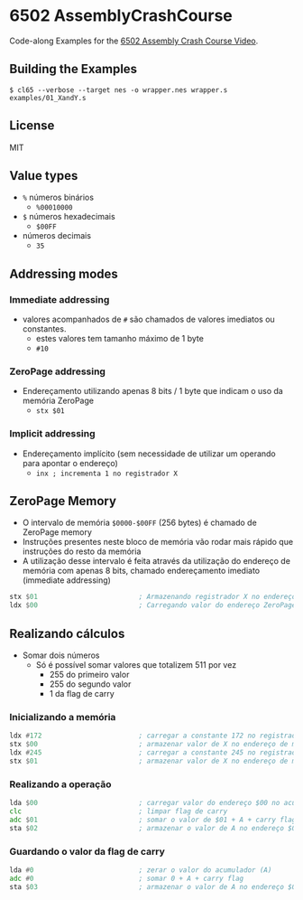 # 6502 AssemblyCrashCourse

Code-along Examples for the [6502 Assembly Crash Course Video](https://www.youtube.com/watch?v=yEiNs7pKNh8).

## Building the Examples

```shell
$ cl65 --verbose --target nes -o wrapper.nes wrapper.s examples/01_XandY.s
```

## License

MIT

## Value types

- `%` números binários
  - `%00010000`
- `$` números hexadecimais
  - `$00FF`
- números decimais
  - `35`

## Addressing modes

### Immediate addressing

- valores acompanhados de `#` são chamados de valores imediatos ou constantes.
  - estes valores tem tamanho máximo de 1 byte
  - `#10`

### ZeroPage addressing

- Endereçamento utilizando apenas 8 bits / 1 byte que indicam o uso da memória ZeroPage
  - `stx $01`

### Implicit addressing

- Endereçamento implícito (sem necessidade de utilizar um operando para apontar o endereço)
  - `inx ; incrementa 1 no registrador X`

## ZeroPage Memory

- O intervalo de memória `$0000-$00FF` (256 bytes) é chamado de ZeroPage memory
- Instruções presentes neste bloco de memória vão rodar mais rápido que instruções do resto da memória
- A utilização desse intervalo é feita através da utilização do endereço de memória com apenas 8 bits, chamado endereçamento imediato (immediate addressing)

```asm
stx $01                         ; Armazenando registrador X no endereço ZeroPage $01
ldx $00                         ; Carregando valor do endereço ZeroPage $00 no registrador X
```

## Realizando cálculos

- Somar dois números
  - Só é possível somar valores que totalizem 511 por vez
    - 255 do primeiro valor
    - 255 do segundo valor
    - 1 da flag de carry

### Inicializando a memória

```asm
ldx #172                        ; carregar a constante 172 no registrador X
stx $00                         ; armazenar valor de X no endereço de memória $00
ldx #245                        ; carregar a constante 245 no registrador X
stx $01                         ; armazenar valor de X no endereço de memória $01
```

### Realizando a operação

```asm
lda $00                         ; carregar valor do endereço $00 no acumulador (A)
clc                             ; limpar flag de carry
adc $01                         ; somar o valor de $01 + A + carry flag
sta $02                         ; armazenar o valor de A no endereço $02
```

### Guardando o valor da flag de carry

```asm
lda #0                          ; zerar o valor do acumulador (A)
adc #0                          ; somar 0 + A + carry flag
sta $03                         ; armazenar o valor de A no endereço $03
```
